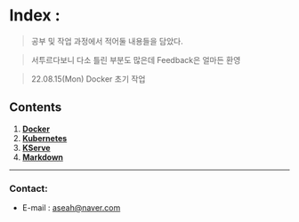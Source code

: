 # Index :
> 공부 및 작업 과정에서 적어둘 내용들을 담았다.

> 서투르다보니 다소 틀린 부분도 많은데 Feedback은 얼마든 환영

> 22.08.15(Mon) Docker 초기 작업 

## Contents
1. [__Docker__](./Docker)
1. [__Kubernetes__](./Kubernetes)
2. [__KServe__](./KServe)
3. [__Markdown__](./Markdown)

------------------

### Contact:
- E-mail : aseah@naver.com
